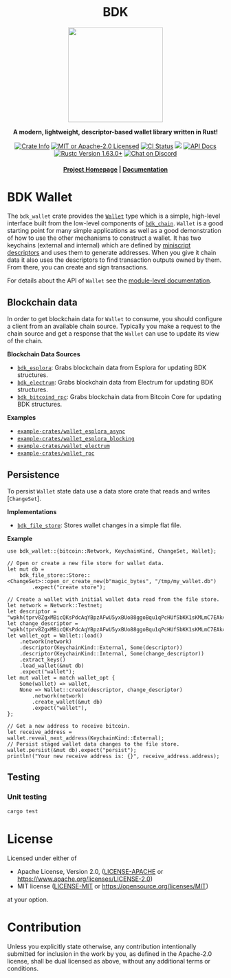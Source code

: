<div align="center">
  <h1>BDK</h1>

  <img src="https://raw.githubusercontent.com/bitcoindevkit/bdk/master/static/bdk.png" width="220" />

  <p>
    <strong>A modern, lightweight, descriptor-based wallet library written in Rust!</strong>
  </p>

  <p>
    <a href="https://crates.io/crates/bdk_wallet"><img alt="Crate Info" src="https://img.shields.io/crates/v/bdk_wallet.svg"/></a>
    <a href="https://github.com/bitcoindevkit/bdk/blob/master/LICENSE"><img alt="MIT or Apache-2.0 Licensed" src="https://img.shields.io/badge/license-MIT%2FApache--2.0-blue.svg"/></a>
    <a href="https://github.com/bitcoindevkit/bdk/actions?query=workflow%3ACI"><img alt="CI Status" src="https://github.com/bitcoindevkit/bdk/workflows/CI/badge.svg"></a>
    <a href="https://coveralls.io/github/bitcoindevkit/bdk?branch=master"><img src="https://coveralls.io/repos/github/bitcoindevkit/bdk/badge.svg?branch=master"/></a>
    <a href="https://docs.rs/bdk_wallet"><img alt="API Docs" src="https://img.shields.io/badge/docs.rs-bdk_wallet-green"/></a>
    <a href="https://blog.rust-lang.org/2022/08/11/Rust-1.63.0.html"><img alt="Rustc Version 1.63.0+" src="https://img.shields.io/badge/rustc-1.63.0%2B-lightgrey.svg"/></a>
    <a href="https://discord.gg/d7NkDKm"><img alt="Chat on Discord" src="https://img.shields.io/discord/753336465005608961?logo=discord"></a>
  </p>

  <h4>
    <a href="https://bitcoindevkit.org">Project Homepage</a>
    <span> | </span>
    <a href="https://docs.rs/bdk_wallet">Documentation</a>
  </h4>
</div>

# BDK Wallet

The `bdk_wallet` crate provides the [`Wallet`] type which is a simple, high-level
interface built from the low-level components of [`bdk_chain`]. `Wallet` is a good starting point
for many simple applications as well as a good demonstration of how to use the other mechanisms to
construct a wallet. It has two keychains (external and internal) which are defined by
[miniscript descriptors][`rust-miniscript`] and uses them to generate addresses. When you give it
chain data it also uses the descriptors to find transaction outputs owned by them. From there, you
can create and sign transactions.

For details about the API of `Wallet` see the [module-level documentation][`Wallet`].

## Blockchain data

In order to get blockchain data for `Wallet` to consume, you should configure a client from
an available chain source. Typically you make a request to the chain source and get a response
that the `Wallet` can use to update its view of the chain.

**Blockchain Data Sources**

* [`bdk_esplora`]: Grabs blockchain data from Esplora for updating BDK structures.
* [`bdk_electrum`]: Grabs blockchain data from Electrum for updating BDK structures.
* [`bdk_bitcoind_rpc`]: Grabs blockchain data from Bitcoin Core for updating BDK structures.

**Examples**

* [`example-crates/wallet_esplora_async`](https://github.com/bitcoindevkit/bdk/tree/master/example-crates/wallet_esplora_async)
* [`example-crates/wallet_esplora_blocking`](https://github.com/bitcoindevkit/bdk/tree/master/example-crates/wallet_esplora_blocking)
* [`example-crates/wallet_electrum`](https://github.com/bitcoindevkit/bdk/tree/master/example-crates/wallet_electrum)
* [`example-crates/wallet_rpc`](https://github.com/bitcoindevkit/bdk/tree/master/example-crates/wallet_rpc)

## Persistence

To persist `Wallet` state data use a data store crate that reads and writes [`ChangeSet`].

**Implementations**

* [`bdk_file_store`]: Stores wallet changes in a simple flat file.

**Example**

<!-- compile_fail because outpoint and txout are fake variables -->
```rust,no_run
use bdk_wallet::{bitcoin::Network, KeychainKind, ChangeSet, Wallet};

// Open or create a new file store for wallet data.
let mut db =
    bdk_file_store::Store::<ChangeSet>::open_or_create_new(b"magic_bytes", "/tmp/my_wallet.db")
        .expect("create store");

// Create a wallet with initial wallet data read from the file store.
let network = Network::Testnet;
let descriptor = "wpkh(tprv8ZgxMBicQKsPdcAqYBpzAFwU5yxBUo88ggoBqu1qPcHUfSbKK1sKMLmC7EAk438btHQrSdu3jGGQa6PA71nvH5nkDexhLteJqkM4dQmWF9g/84'/1'/0'/0/*)";
let change_descriptor = "wpkh(tprv8ZgxMBicQKsPdcAqYBpzAFwU5yxBUo88ggoBqu1qPcHUfSbKK1sKMLmC7EAk438btHQrSdu3jGGQa6PA71nvH5nkDexhLteJqkM4dQmWF9g/84'/1'/0'/1/*)";
let wallet_opt = Wallet::load()
    .network(network)
    .descriptor(KeychainKind::External, Some(descriptor))
    .descriptor(KeychainKind::Internal, Some(change_descriptor))
    .extract_keys()
    .load_wallet(&mut db)
    .expect("wallet");
let mut wallet = match wallet_opt {
    Some(wallet) => wallet,
    None => Wallet::create(descriptor, change_descriptor)
        .network(network)
        .create_wallet(&mut db)
        .expect("wallet"),
};

// Get a new address to receive bitcoin.
let receive_address = wallet.reveal_next_address(KeychainKind::External);
// Persist staged wallet data changes to the file store.
wallet.persist(&mut db).expect("persist");
println!("Your new receive address is: {}", receive_address.address);
```

<!-- ### Sync the balance of a descriptor -->

<!-- ```rust,no_run -->
<!-- use bdk_wallet::Wallet; -->
<!-- use bdk_wallet::blockchain::ElectrumBlockchain; -->
<!-- use bdk_wallet::SyncOptions; -->
<!-- use bdk_wallet::electrum_client::Client; -->
<!-- use bdk_wallet::bitcoin::Network; -->

<!-- fn main() -> Result<(), bdk_wallet::Error> { -->
<!--     let blockchain = ElectrumBlockchain::from(Client::new("ssl://electrum.blockstream.info:60002")?); -->
<!--     let wallet = Wallet::new( -->
<!--         "wpkh([c258d2e4/84h/1h/0h]tpubDDYkZojQFQjht8Tm4jsS3iuEmKjTiEGjG6KnuFNKKJb5A6ZUCUZKdvLdSDWofKi4ToRCwb9poe1XdqfUnP4jaJjCB2Zwv11ZLgSbnZSNecE/0/*)", -->
<!--         Some("wpkh([c258d2e4/84h/1h/0h]tpubDDYkZojQFQjht8Tm4jsS3iuEmKjTiEGjG6KnuFNKKJb5A6ZUCUZKdvLdSDWofKi4ToRCwb9poe1XdqfUnP4jaJjCB2Zwv11ZLgSbnZSNecE/1/*)"), -->
<!--         Network::Testnet, -->
<!--     )?; -->

<!--     wallet.sync(&blockchain, SyncOptions::default())?; -->

<!--     println!("Descriptor balance: {} SAT", wallet.balance()?); -->

<!--     Ok(()) -->
<!-- } -->
<!-- ``` -->
<!-- ### Generate a few addresses -->

<!-- ```rust -->
<!-- use bdk_wallet::Wallet; -->
<!-- use bdk_wallet::AddressIndex::New; -->
<!-- use bdk_wallet::bitcoin::Network; -->

<!-- fn main() -> Result<(), bdk_wallet::Error> { -->
<!--     let wallet = Wallet::new( -->
<!--         "wpkh([c258d2e4/84h/1h/0h]tpubDDYkZojQFQjht8Tm4jsS3iuEmKjTiEGjG6KnuFNKKJb5A6ZUCUZKdvLdSDWofKi4ToRCwb9poe1XdqfUnP4jaJjCB2Zwv11ZLgSbnZSNecE/0/*)", -->
<!--         Some("wpkh([c258d2e4/84h/1h/0h]tpubDDYkZojQFQjht8Tm4jsS3iuEmKjTiEGjG6KnuFNKKJb5A6ZUCUZKdvLdSDWofKi4ToRCwb9poe1XdqfUnP4jaJjCB2Zwv11ZLgSbnZSNecE/1/*)"), -->
<!--         Network::Testnet, -->
<!--     )?; -->

<!--     println!("Address #0: {}", wallet.get_address(New)); -->
<!--     println!("Address #1: {}", wallet.get_address(New)); -->
<!--     println!("Address #2: {}", wallet.get_address(New)); -->

<!--     Ok(()) -->
<!-- } -->
<!-- ``` -->

<!-- ### Create a transaction -->

<!-- ```rust,no_run -->
<!-- use bdk_wallet::{FeeRate, Wallet, SyncOptions}; -->
<!-- use bdk_wallet::blockchain::ElectrumBlockchain; -->

<!-- use bdk_wallet::electrum_client::Client; -->
<!-- use bdk_wallet::AddressIndex::New; -->

<!-- use bitcoin::base64; -->
<!-- use bdk_wallet::bitcoin::consensus::serialize; -->
<!-- use bdk_wallet::bitcoin::Network; -->

<!-- fn main() -> Result<(), bdk_wallet::Error> { -->
<!--     let blockchain = ElectrumBlockchain::from(Client::new("ssl://electrum.blockstream.info:60002")?); -->
<!--     let wallet = Wallet::new( -->
<!--         "wpkh([c258d2e4/84h/1h/0h]tpubDDYkZojQFQjht8Tm4jsS3iuEmKjTiEGjG6KnuFNKKJb5A6ZUCUZKdvLdSDWofKi4ToRCwb9poe1XdqfUnP4jaJjCB2Zwv11ZLgSbnZSNecE/0/*)", -->
<!--         Some("wpkh([c258d2e4/84h/1h/0h]tpubDDYkZojQFQjht8Tm4jsS3iuEmKjTiEGjG6KnuFNKKJb5A6ZUCUZKdvLdSDWofKi4ToRCwb9poe1XdqfUnP4jaJjCB2Zwv11ZLgSbnZSNecE/1/*)"), -->
<!--         Network::Testnet, -->
<!--     )?; -->

<!--     wallet.sync(&blockchain, SyncOptions::default())?; -->

<!--     let send_to = wallet.get_address(New); -->
<!--     let (psbt, details) = { -->
<!--         let mut builder = wallet.build_tx(); -->
<!--         builder -->
<!--             .add_recipient(send_to.script_pubkey(), 50_000) -->
<!--             .enable_rbf() -->
<!--             .do_not_spend_change() -->
<!--             .fee_rate(FeeRate::from_sat_per_vb(5.0)); -->
<!--         builder.finish()? -->
<!--     }; -->

<!--     println!("Transaction details: {:#?}", details); -->
<!--     println!("Unsigned PSBT: {}", base64::encode(&serialize(&psbt))); -->

<!--     Ok(()) -->
<!-- } -->
<!-- ``` -->

<!-- ### Sign a transaction -->

<!-- ```rust,no_run -->
<!-- use bdk_wallet::{Wallet, SignOptions}; -->

<!-- use bitcoin::base64; -->
<!-- use bdk_wallet::bitcoin::consensus::deserialize; -->
<!-- use bdk_wallet::bitcoin::Network; -->

<!-- fn main() -> Result<(), bdk_wallet::Error> { -->
<!--     let wallet = Wallet::new( -->
<!--         "wpkh([c258d2e4/84h/1h/0h]tprv8griRPhA7342zfRyB6CqeKF8CJDXYu5pgnj1cjL1u2ngKcJha5jjTRimG82ABzJQ4MQe71CV54xfn25BbhCNfEGGJZnxvCDQCd6JkbvxW6h/0/*)", -->
<!--         Some("wpkh([c258d2e4/84h/1h/0h]tprv8griRPhA7342zfRyB6CqeKF8CJDXYu5pgnj1cjL1u2ngKcJha5jjTRimG82ABzJQ4MQe71CV54xfn25BbhCNfEGGJZnxvCDQCd6JkbvxW6h/1/*)"), -->
<!--         Network::Testnet, -->
<!--     )?; -->

<!--     let psbt = "..."; -->
<!--     let mut psbt = deserialize(&base64::decode(psbt).unwrap())?; -->

<!--     let _finalized = wallet.sign(&mut psbt, SignOptions::default())?; -->

<!--     Ok(()) -->
<!-- } -->
<!-- ``` -->

## Testing

### Unit testing

```bash
cargo test
```

# License

Licensed under either of

* Apache License, Version 2.0, ([LICENSE-APACHE](../../LICENSE-APACHE) or <https://www.apache.org/licenses/LICENSE-2.0>)
* MIT license ([LICENSE-MIT](../../LICENSE-MIT) or <https://opensource.org/licenses/MIT>)

at your option.

# Contribution

Unless you explicitly state otherwise, any contribution intentionally
submitted for inclusion in the work by you, as defined in the Apache-2.0
license, shall be dual licensed as above, without any additional terms or
conditions.

[`Wallet`]: https://docs.rs/bdk_wallet/latest/bdk_wallet/wallet/struct.Wallet.html
[`bdk_chain`]: https://docs.rs/bdk_chain/latest
[`bdk_file_store`]: https://docs.rs/bdk_file_store/latest
[`bdk_electrum`]: https://docs.rs/bdk_electrum/latest
[`bdk_esplora`]: https://docs.rs/bdk_esplora/latest
[`bdk_bitcoind_rpc`]: https://docs.rs/bdk_bitcoind_rpc/latest
[`rust-miniscript`]: https://docs.rs/miniscript/latest/miniscript/index.html
